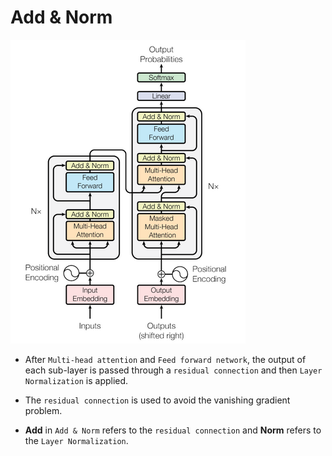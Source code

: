 # Add & Norm

![add and norm](../../assets/Add-and-norm.webp)

- After `Multi-head attention` and `Feed forward network`, the output of each sub-layer is passed through a `residual connection` and then `Layer Normalization` is applied.

- The `residual connection` is used to avoid the vanishing gradient problem.

- **Add** in `Add & Norm` refers to the `residual connection` and **Norm** refers to the `Layer Normalization`.